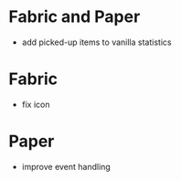 # Fabric and Paper
- add picked-up items to vanilla statistics

# Fabric
- fix icon

# Paper
- improve event handling